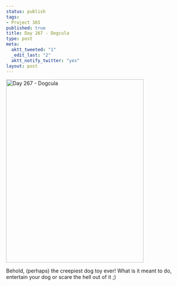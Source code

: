 ```yaml
--- 
status: publish
tags: 
- Project 365
published: true
title: Day 267 - Dogcula
type: post
meta: 
  aktt_tweeted: "1"
  _edit_last: "2"
  aktt_notify_twitter: "yes"
layout: post
---
```

<a href="http://www.flickr.com/photos/freeed/6179589941/" title="Day 267 - Dogcula by Fred​, on Flickr"><img src="http://farm7.static.flickr.com/6169/6179589941_b3275a9f1b.jpg" width="375" height="500" alt="Day 267 - Dogcula"/></a>

Behold, (perhaps) the creepiest dog toy ever! What is it meant to do, entertain your dog or scare the hell out of it ;)
